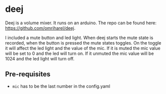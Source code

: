 # deej
Deej is a volume mixer. It runs on an arduino. The repo can be found here: https://github.com/omriharel/deej. 

I included a mute button and led light. When deej starts the mute state is recorded, when the button is pressed the mute states toggles. On the toggle it will affect the led light and the value of the mic. If it is muted the mic value will be set to 0 and the led will turn on. If it unmuted the mic value will be 1024 and the led light will turn off. 

## Pre-requisites
- `mic` has to be the last number in the config.yaml
